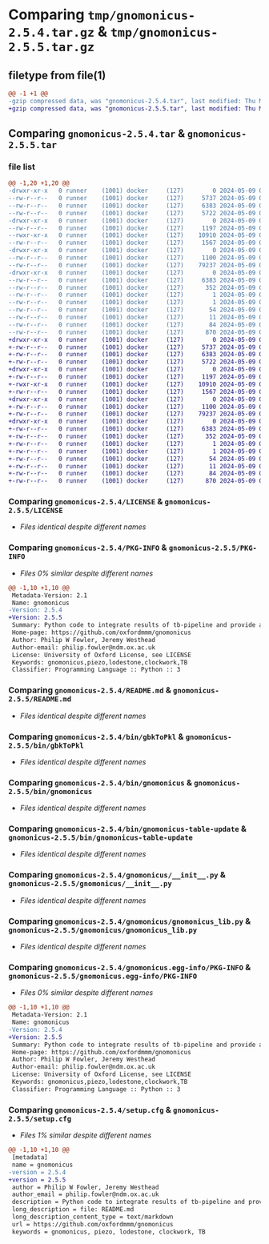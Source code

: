# Comparing `tmp/gnomonicus-2.5.4.tar.gz` & `tmp/gnomonicus-2.5.5.tar.gz`

## filetype from file(1)

```diff
@@ -1 +1 @@
-gzip compressed data, was "gnomonicus-2.5.4.tar", last modified: Thu May  9 07:41:49 2024, max compression
+gzip compressed data, was "gnomonicus-2.5.5.tar", last modified: Thu May  9 09:34:18 2024, max compression
```

## Comparing `gnomonicus-2.5.4.tar` & `gnomonicus-2.5.5.tar`

### file list

```diff
@@ -1,20 +1,20 @@
-drwxr-xr-x   0 runner    (1001) docker     (127)        0 2024-05-09 07:41:49.859773 gnomonicus-2.5.4/
--rw-r--r--   0 runner    (1001) docker     (127)     5737 2024-05-09 07:41:05.000000 gnomonicus-2.5.4/LICENSE
--rw-r--r--   0 runner    (1001) docker     (127)     6383 2024-05-09 07:41:49.859773 gnomonicus-2.5.4/PKG-INFO
--rw-r--r--   0 runner    (1001) docker     (127)     5722 2024-05-09 07:41:05.000000 gnomonicus-2.5.4/README.md
-drwxr-xr-x   0 runner    (1001) docker     (127)        0 2024-05-09 07:41:49.855774 gnomonicus-2.5.4/bin/
--rw-r--r--   0 runner    (1001) docker     (127)     1197 2024-05-09 07:41:05.000000 gnomonicus-2.5.4/bin/gbkToPkl
--rwxr-xr-x   0 runner    (1001) docker     (127)    10910 2024-05-09 07:41:05.000000 gnomonicus-2.5.4/bin/gnomonicus
--rw-r--r--   0 runner    (1001) docker     (127)     1567 2024-05-09 07:41:05.000000 gnomonicus-2.5.4/bin/gnomonicus-table-update
-drwxr-xr-x   0 runner    (1001) docker     (127)        0 2024-05-09 07:41:49.859773 gnomonicus-2.5.4/gnomonicus/
--rw-r--r--   0 runner    (1001) docker     (127)     1100 2024-05-09 07:41:05.000000 gnomonicus-2.5.4/gnomonicus/__init__.py
--rw-r--r--   0 runner    (1001) docker     (127)    79237 2024-05-09 07:41:05.000000 gnomonicus-2.5.4/gnomonicus/gnomonicus_lib.py
-drwxr-xr-x   0 runner    (1001) docker     (127)        0 2024-05-09 07:41:49.859773 gnomonicus-2.5.4/gnomonicus.egg-info/
--rw-r--r--   0 runner    (1001) docker     (127)     6383 2024-05-09 07:41:49.000000 gnomonicus-2.5.4/gnomonicus.egg-info/PKG-INFO
--rw-r--r--   0 runner    (1001) docker     (127)      352 2024-05-09 07:41:49.000000 gnomonicus-2.5.4/gnomonicus.egg-info/SOURCES.txt
--rw-r--r--   0 runner    (1001) docker     (127)        1 2024-05-09 07:41:49.000000 gnomonicus-2.5.4/gnomonicus.egg-info/dependency_links.txt
--rw-r--r--   0 runner    (1001) docker     (127)        1 2024-05-09 07:41:09.000000 gnomonicus-2.5.4/gnomonicus.egg-info/not-zip-safe
--rw-r--r--   0 runner    (1001) docker     (127)       54 2024-05-09 07:41:49.000000 gnomonicus-2.5.4/gnomonicus.egg-info/requires.txt
--rw-r--r--   0 runner    (1001) docker     (127)       11 2024-05-09 07:41:49.000000 gnomonicus-2.5.4/gnomonicus.egg-info/top_level.txt
--rw-r--r--   0 runner    (1001) docker     (127)       84 2024-05-09 07:41:05.000000 gnomonicus-2.5.4/pyproject.toml
--rw-r--r--   0 runner    (1001) docker     (127)      870 2024-05-09 07:41:49.859773 gnomonicus-2.5.4/setup.cfg
+drwxr-xr-x   0 runner    (1001) docker     (127)        0 2024-05-09 09:34:18.826356 gnomonicus-2.5.5/
+-rw-r--r--   0 runner    (1001) docker     (127)     5737 2024-05-09 09:33:33.000000 gnomonicus-2.5.5/LICENSE
+-rw-r--r--   0 runner    (1001) docker     (127)     6383 2024-05-09 09:34:18.822356 gnomonicus-2.5.5/PKG-INFO
+-rw-r--r--   0 runner    (1001) docker     (127)     5722 2024-05-09 09:33:33.000000 gnomonicus-2.5.5/README.md
+drwxr-xr-x   0 runner    (1001) docker     (127)        0 2024-05-09 09:34:18.822356 gnomonicus-2.5.5/bin/
+-rw-r--r--   0 runner    (1001) docker     (127)     1197 2024-05-09 09:33:33.000000 gnomonicus-2.5.5/bin/gbkToPkl
+-rwxr-xr-x   0 runner    (1001) docker     (127)    10910 2024-05-09 09:33:33.000000 gnomonicus-2.5.5/bin/gnomonicus
+-rw-r--r--   0 runner    (1001) docker     (127)     1567 2024-05-09 09:33:33.000000 gnomonicus-2.5.5/bin/gnomonicus-table-update
+drwxr-xr-x   0 runner    (1001) docker     (127)        0 2024-05-09 09:34:18.822356 gnomonicus-2.5.5/gnomonicus/
+-rw-r--r--   0 runner    (1001) docker     (127)     1100 2024-05-09 09:33:33.000000 gnomonicus-2.5.5/gnomonicus/__init__.py
+-rw-r--r--   0 runner    (1001) docker     (127)    79237 2024-05-09 09:33:33.000000 gnomonicus-2.5.5/gnomonicus/gnomonicus_lib.py
+drwxr-xr-x   0 runner    (1001) docker     (127)        0 2024-05-09 09:34:18.822356 gnomonicus-2.5.5/gnomonicus.egg-info/
+-rw-r--r--   0 runner    (1001) docker     (127)     6383 2024-05-09 09:34:18.000000 gnomonicus-2.5.5/gnomonicus.egg-info/PKG-INFO
+-rw-r--r--   0 runner    (1001) docker     (127)      352 2024-05-09 09:34:18.000000 gnomonicus-2.5.5/gnomonicus.egg-info/SOURCES.txt
+-rw-r--r--   0 runner    (1001) docker     (127)        1 2024-05-09 09:34:18.000000 gnomonicus-2.5.5/gnomonicus.egg-info/dependency_links.txt
+-rw-r--r--   0 runner    (1001) docker     (127)        1 2024-05-09 09:33:38.000000 gnomonicus-2.5.5/gnomonicus.egg-info/not-zip-safe
+-rw-r--r--   0 runner    (1001) docker     (127)       54 2024-05-09 09:34:18.000000 gnomonicus-2.5.5/gnomonicus.egg-info/requires.txt
+-rw-r--r--   0 runner    (1001) docker     (127)       11 2024-05-09 09:34:18.000000 gnomonicus-2.5.5/gnomonicus.egg-info/top_level.txt
+-rw-r--r--   0 runner    (1001) docker     (127)       84 2024-05-09 09:33:33.000000 gnomonicus-2.5.5/pyproject.toml
+-rw-r--r--   0 runner    (1001) docker     (127)      870 2024-05-09 09:34:18.826356 gnomonicus-2.5.5/setup.cfg
```

### Comparing `gnomonicus-2.5.4/LICENSE` & `gnomonicus-2.5.5/LICENSE`

 * *Files identical despite different names*

### Comparing `gnomonicus-2.5.4/PKG-INFO` & `gnomonicus-2.5.5/PKG-INFO`

 * *Files 0% similar despite different names*

```diff
@@ -1,10 +1,10 @@
 Metadata-Version: 2.1
 Name: gnomonicus
-Version: 2.5.4
+Version: 2.5.5
 Summary: Python code to integrate results of tb-pipeline and provide an antibiogram, mutations and variants
 Home-page: https://github.com/oxfordmmm/gnomonicus
 Author: Philip W Fowler, Jeremy Westhead
 Author-email: philip.fowler@ndm.ox.ac.uk
 License: University of Oxford License, see LICENSE
 Keywords: gnomonicus,piezo,lodestone,clockwork,TB
 Classifier: Programming Language :: Python :: 3
```

### Comparing `gnomonicus-2.5.4/README.md` & `gnomonicus-2.5.5/README.md`

 * *Files identical despite different names*

### Comparing `gnomonicus-2.5.4/bin/gbkToPkl` & `gnomonicus-2.5.5/bin/gbkToPkl`

 * *Files identical despite different names*

### Comparing `gnomonicus-2.5.4/bin/gnomonicus` & `gnomonicus-2.5.5/bin/gnomonicus`

 * *Files identical despite different names*

### Comparing `gnomonicus-2.5.4/bin/gnomonicus-table-update` & `gnomonicus-2.5.5/bin/gnomonicus-table-update`

 * *Files identical despite different names*

### Comparing `gnomonicus-2.5.4/gnomonicus/__init__.py` & `gnomonicus-2.5.5/gnomonicus/__init__.py`

 * *Files identical despite different names*

### Comparing `gnomonicus-2.5.4/gnomonicus/gnomonicus_lib.py` & `gnomonicus-2.5.5/gnomonicus/gnomonicus_lib.py`

 * *Files identical despite different names*

### Comparing `gnomonicus-2.5.4/gnomonicus.egg-info/PKG-INFO` & `gnomonicus-2.5.5/gnomonicus.egg-info/PKG-INFO`

 * *Files 0% similar despite different names*

```diff
@@ -1,10 +1,10 @@
 Metadata-Version: 2.1
 Name: gnomonicus
-Version: 2.5.4
+Version: 2.5.5
 Summary: Python code to integrate results of tb-pipeline and provide an antibiogram, mutations and variants
 Home-page: https://github.com/oxfordmmm/gnomonicus
 Author: Philip W Fowler, Jeremy Westhead
 Author-email: philip.fowler@ndm.ox.ac.uk
 License: University of Oxford License, see LICENSE
 Keywords: gnomonicus,piezo,lodestone,clockwork,TB
 Classifier: Programming Language :: Python :: 3
```

### Comparing `gnomonicus-2.5.4/setup.cfg` & `gnomonicus-2.5.5/setup.cfg`

 * *Files 1% similar despite different names*

```diff
@@ -1,10 +1,10 @@
 [metadata]
 name = gnomonicus
-version = 2.5.4
+version = 2.5.5
 author = Philip W Fowler, Jeremy Westhead
 author_email = philip.fowler@ndm.ox.ac.uk
 description = Python code to integrate results of tb-pipeline and provide an antibiogram, mutations and variants
 long_description = file: README.md
 long_description_content_type = text/markdown
 url = https://github.com/oxfordmmm/gnomonicus
 keywords = gnomonicus, piezo, lodestone, clockwork, TB
```

